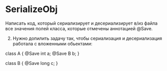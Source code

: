 # SerializeObj
Написать код, который сериализирует и десериализирует в/из файла все значения полей
класса, которые отмечены аннотацией @Save.

2) Нужно допилить задачу так, чтобы сериализация и десериализация работала с вложенными обьектами:

class A {
  @Save int a;
  @Save B b;
}

class B {
  @Save long c;
}
